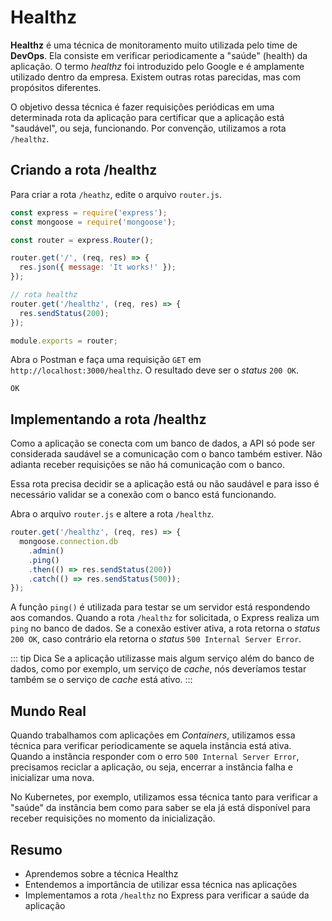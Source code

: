 # Healthz

**Healthz** é uma técnica de monitoramento muito utilizada pelo time de **DevOps**. Ela consiste em verificar periodicamente a "saúde" (health) da aplicação. O termo _healthz_ foi introduzido pelo Google e é amplamente utilizado dentro da empresa. Existem outras rotas parecidas, mas com propósitos diferentes.

O objetivo dessa técnica é fazer requisições periódicas em uma determinada rota da aplicação para certificar que a aplicação está "saudável", ou seja, funcionando. Por convenção, utilizamos a rota `/healthz`.

## Criando a rota /healthz

Para criar a rota `/heathz`, edite o arquivo `router.js`.

```javascript
const express = require('express');
const mongoose = require('mongoose');

const router = express.Router();

router.get('/', (req, res) => {
  res.json({ message: 'It works!' });
});

// rota healthz
router.get('/healthz', (req, res) => {
  res.sendStatus(200);
});

module.exports = router;
```

Abra o Postman e faça uma requisição `GET` em `http://localhost:3000/healthz`. O resultado deve ser o _status_ `200 OK`.

```text
OK
```

## Implementando a rota /healthz

Como a aplicação se conecta com um banco de dados, a API só pode ser considerada saudável se a comunicação com o banco também estiver. Não adianta receber requisições se não há comunicação com o banco.

Essa rota precisa decidir se a aplicação está ou não saudável e para isso é necessário validar se a conexão com o banco está funcionando.

Abra o arquivo `router.js` e altere a rota `/healthz`.

```javascript
router.get('/healthz', (req, res) => {
  mongoose.connection.db
    .admin()
    .ping()
    .then(() => res.sendStatus(200))
    .catch(() => res.sendStatus(500));
});
```

A função `ping()` é utilizada para testar se um servidor está respondendo aos comandos. Quando a rota `/healthz` for solicitada, o Express realiza um `ping` no banco de dados. Se a conexão estiver ativa, a rota retorna o _status_ `200 OK`, caso contrário ela retorna o _status_ `500 Internal Server Error`.

::: tip Dica
Se a aplicação utilizasse mais algum serviço além do banco de dados, como por exemplo, um serviço de _cache_, nós deveríamos testar também se o serviço de _cache_ está ativo.
:::

## Mundo Real

Quando trabalhamos com aplicações em _Containers_, utilizamos essa técnica para verificar periodicamente se aquela instância está ativa. Quando a instância responder com o erro `500 Internal Server Error`, precisamos reciclar a aplicação, ou seja, encerrar a instância falha e inicializar uma nova.

No Kubernetes, por exemplo, utilizamos essa técnica tanto para verificar a "saúde" da instância bem como para saber se ela já está disponível para receber requisições no momento da inicialização.

## Resumo

- Aprendemos sobre a técnica Healthz
- Entendemos a importância de utilizar essa técnica nas aplicações
- Implementamos a rota `/healthz` no Express para verificar a saúde da aplicação
